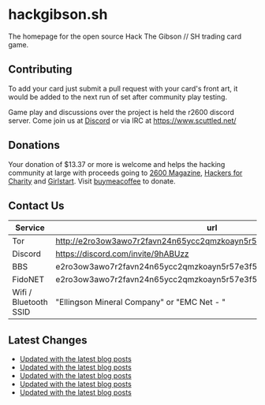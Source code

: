 # hackgibson.sh
The homepage for the open source Hack The Gibson // SH trading card game.


## Contributing

To add your card just submit a pull request with your card's front art, it would be added to the next run of set after community play testing.

Game play and discussions over the project is held the r2600 discord server. Come join us at [Discord](https://discord.com/invite/9hABUzz) or via IRC at https://www.scuttled.net/


## Donations

Your donation of $13.37 or more is welcome and helps the hacking community at large with proceeds going to [2600 Magazine](https://2600.com/), [Hackers for Charity](https://hackersforcharity.org) and [Girlstart](https://girlstart.org).  Visit [buymeacoffee](https://www.buymeacoffee.com/hackgibson.sh) to donate.


## Contact Us

Service | url
-|-
Tor | http://e2ro3ow3awo7r2favn24n65ycc2qmzkoayn5r57e3f56nvjwdcgg32ad.onion
Discord | https://discord.com/invite/9hABUzz
BBS | e2ro3ow3awo7r2favn24n65ycc2qmzkoayn5r57e3f56nvjwdcgg32ad.onion:23
FidoNET | e2ro3ow3awo7r2favn24n65ycc2qmzkoayn5r57e3f56nvjwdcgg32ad.onion:24554
Wifi / Bluetooth SSID | "Ellingson Mineral Company" or "EMC Net - <fidonet address>"

## Latest Changes
<!-- BLOG-POST-LIST:START -->
- [Updated with the latest blog posts](https://github.com/DFW2600/hackgibson.sh/commit/118b74585ec5f6e230c8fe008937c61f7b103c36)
- [Updated with the latest blog posts](https://github.com/DFW2600/hackgibson.sh/commit/daf8f4ae7a8ba568dfe715565ad2121a7e3ac4a8)
- [Updated with the latest blog posts](https://github.com/DFW2600/hackgibson.sh/commit/e87c477700faa2443386c78cbe7eee87e2ce08a5)
- [Updated with the latest blog posts](https://github.com/DFW2600/hackgibson.sh/commit/e747d4bb01f3145214e3ebe320b773e3403fea15)
- [Updated with the latest blog posts](https://github.com/DFW2600/hackgibson.sh/commit/77b9fb8528d33d7d7c2d4680975450ca7c8f6500)
<!-- BLOG-POST-LIST:END -->

